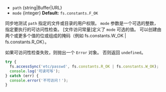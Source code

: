 <!-- YAML
added: v0.11.15
changes:
  - version: v7.6.0
    pr-url: https://github.com/nodejs/node/pull/10739
    description: The `path` parameter can be a WHATWG `URL` object using `file:`
                 protocol. Support is currently still *experimental*.
-->

* `path` {string|Buffer|URL}
* `mode` {integer} **Default:** `fs.constants.F_OK`

同步地测试 `path` 指定的文件或目录的用户权限。
`mode` 参数是一个可选的整数，指定要执行的可访问性检查。 
[文件访问常量]定义了 `mode` 可选的值。
可以创建由两个或更多个值的位或组成的掩码（例如 fs.constants.W_OK | fs.constants.R_OK）。

如果可访问性检查失败，则抛出一个 `Error` 对象。 
否则返回 `undefined`。

```js
try {
  fs.accessSync('etc/passwd', fs.constants.R_OK | fs.constants.W_OK);
  console.log('可读可写');
} catch (err) {
  console.error('不可访问！');
}
```

